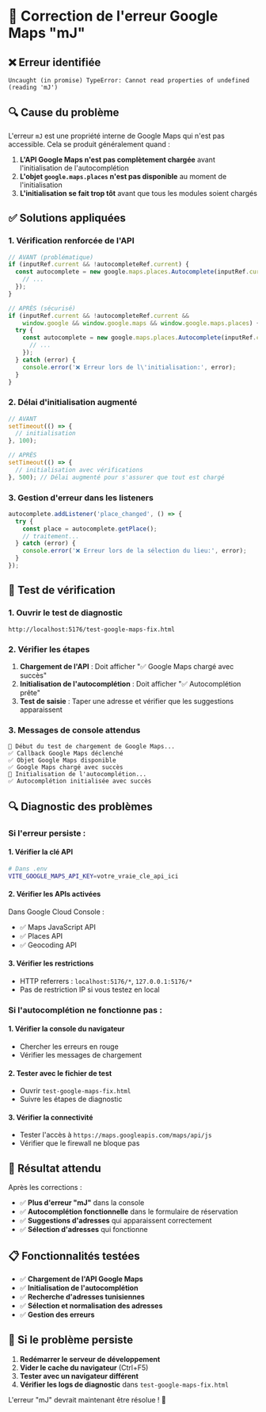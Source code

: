 # 🔧 Correction de l'erreur Google Maps "mJ"

## ❌ **Erreur identifiée**

```
Uncaught (in promise) TypeError: Cannot read properties of undefined (reading 'mJ')
```

## 🔍 **Cause du problème**

L'erreur `mJ` est une propriété interne de Google Maps qui n'est pas accessible. Cela se produit généralement quand :

1. **L'API Google Maps n'est pas complètement chargée** avant l'initialisation de l'autocomplétion
2. **L'objet `google.maps.places` n'est pas disponible** au moment de l'initialisation
3. **L'initialisation se fait trop tôt** avant que tous les modules soient chargés

## ✅ **Solutions appliquées**

### **1. Vérification renforcée de l'API**
```typescript
// AVANT (problématique)
if (inputRef.current && !autocompleteRef.current) {
  const autocomplete = new google.maps.places.Autocomplete(inputRef.current, {
    // ...
  });
}

// APRÈS (sécurisé)
if (inputRef.current && !autocompleteRef.current && 
    window.google && window.google.maps && window.google.maps.places) {
  try {
    const autocomplete = new google.maps.places.Autocomplete(inputRef.current, {
      // ...
    });
  } catch (error) {
    console.error('❌ Erreur lors de l\'initialisation:', error);
  }
}
```

### **2. Délai d'initialisation augmenté**
```typescript
// AVANT
setTimeout(() => {
  // initialisation
}, 100);

// APRÈS
setTimeout(() => {
  // initialisation avec vérifications
}, 500); // Délai augmenté pour s'assurer que tout est chargé
```

### **3. Gestion d'erreur dans les listeners**
```typescript
autocomplete.addListener('place_changed', () => {
  try {
    const place = autocomplete.getPlace();
    // traitement...
  } catch (error) {
    console.error('❌ Erreur lors de la sélection du lieu:', error);
  }
});
```

## 🧪 **Test de vérification**

### **1. Ouvrir le test de diagnostic**
```
http://localhost:5176/test-google-maps-fix.html
```

### **2. Vérifier les étapes**
1. **Chargement de l'API** : Doit afficher "✅ Google Maps chargé avec succès"
2. **Initialisation de l'autocomplétion** : Doit afficher "✅ Autocomplétion prête"
3. **Test de saisie** : Taper une adresse et vérifier que les suggestions apparaissent

### **3. Messages de console attendus**
```
🔑 Début du test de chargement de Google Maps...
✅ Callback Google Maps déclenché
✅ Objet Google Maps disponible
✅ Google Maps chargé avec succès
🔧 Initialisation de l'autocomplétion...
✅ Autocomplétion initialisée avec succès
```

## 🔍 **Diagnostic des problèmes**

### **Si l'erreur persiste :**

#### **1. Vérifier la clé API**
```bash
# Dans .env
VITE_GOOGLE_MAPS_API_KEY=votre_vraie_cle_api_ici
```

#### **2. Vérifier les APIs activées**
Dans Google Cloud Console :
- ✅ Maps JavaScript API
- ✅ Places API
- ✅ Geocoding API

#### **3. Vérifier les restrictions**
- HTTP referrers : `localhost:5176/*`, `127.0.0.1:5176/*`
- Pas de restriction IP si vous testez en local

### **Si l'autocomplétion ne fonctionne pas :**

#### **1. Vérifier la console du navigateur**
- Chercher les erreurs en rouge
- Vérifier les messages de chargement

#### **2. Tester avec le fichier de test**
- Ouvrir `test-google-maps-fix.html`
- Suivre les étapes de diagnostic

#### **3. Vérifier la connectivité**
- Tester l'accès à `https://maps.googleapis.com/maps/api/js`
- Vérifier que le firewall ne bloque pas

## 🎯 **Résultat attendu**

Après les corrections :
- ✅ **Plus d'erreur "mJ"** dans la console
- ✅ **Autocomplétion fonctionnelle** dans le formulaire de réservation
- ✅ **Suggestions d'adresses** qui apparaissent correctement
- ✅ **Sélection d'adresses** qui fonctionne

## 📋 **Fonctionnalités testées**

- ✅ **Chargement de l'API Google Maps**
- ✅ **Initialisation de l'autocomplétion**
- ✅ **Recherche d'adresses tunisiennes**
- ✅ **Sélection et normalisation des adresses**
- ✅ **Gestion des erreurs**

## 🔄 **Si le problème persiste**

1. **Redémarrer le serveur de développement**
2. **Vider le cache du navigateur** (Ctrl+F5)
3. **Tester avec un navigateur différent**
4. **Vérifier les logs de diagnostic** dans `test-google-maps-fix.html`

L'erreur "mJ" devrait maintenant être résolue ! 🎉
